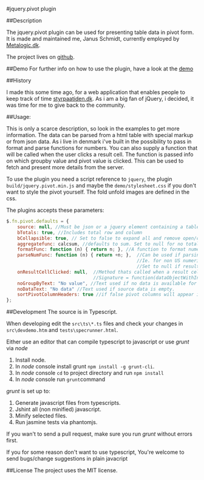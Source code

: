 #jquery.pivot plugin

##Description

The jquery.pivot plugin can be used for presenting table data in pivot form. It is made and maintained me, Janus Schmidt, currently employed by [Metalogic.dk](http://Metalogic.dk).

The project lives on [github](http://github.com/janusschmidt/jquery.pivot).

##Demo
For further info on how to use the plugin, have a look at the [demo](http://metalogic.dk/jquery.pivot/demo/demo.htm)

<!--
##Compatibility (Jasmine test results)
[![browser support](https://ci.testling.com/janusschmidt/jquery.pivot.png)](https://ci.testling.com/janusschmidt/jquery.pivot)
-->

##History

I made this some time ago, for a web application that enables people to keep track of time [styrpaatiden.dk](http://styrpaatiden.dk). As i am a big fan of jQuery, i decided, it was time for
me to give back to the community.

##Usage:

This is only a scarce description, so look in the examples to get more information.
The data can be parsed from a html table with special markup or from json data. As i live in denmark i've built in the possibility to pass in format and parse functions for numbers.
You can also supply a function that will be called when the user clicks a result cell. The function is passed info on which groupby value and pivot value is clicked. This can be used
to fetch and present more details from the server.

To use the plugin you need a script reference to `jquery`, the plugin `build/jquery.pivot.min.js` and maybe the `demo/stylesheet.css` if you don't want to style the pivot
yourself. The fold unfold images are defined in the css.

The plugins accepts these parameters:

```javascript
$.fn.pivot.defaults = {
    source: null, //Must be json or a jquery element containing a table
    bTotals: true, //Includes total row and column
    bCollapsible: true, // Set to false to expand all and remove open/close buttons
    aggregatefunc: calcsum, //defaults to sum. Set to null for no totals. Set to function that concatenates for strings.
    formatFunc: function (n) { return n; }, //A function to format numeric result/total cells. Ie. for non US numeric formats
    parseNumFunc: function (n) { return +n; },  //Can be used if parsing a html table and want a non standard method of parsing data. 
                                                //Ie. for non US numeric formats.
                                                //Set to null if result column should be considered string data.
    onResultCellClicked: null,  //Method thats called when a result cell is clicked. This can be used to call server and present details for that cell. 
                                //Signature = function(dataObjectWithInformationOnClikedCell, jqueryElementThatsClicked)
    noGroupByText: "No value", //Text used if no data is available for specific groupby and pivot value.
    noDataText: "No data" //Text used if source data is empty.
    sortPivotColumnHeaders: true //if false pivot columns will appear in the order they are discovered in the source.
};
```

##Development
The source is in Typescript.

When developing edit the `src\ts\*.ts` files and check your changes in `src\devdemo.htm` and `tests\specrunner.html`. 

Either use an editor that can compile typescript to javascript or use *grunt* via *node* 

1. Install node.
2. In *node* console install grunt `npm install -g grunt-cli`.
2. In *node* console `cd` to project directory and run `npm install`
3. In *node* console run `grunt`command

*grunt* is set up to:

1. Generate javascript files from typescripts.
2. Jshint all (non minified) javascript.
3. Minify selected files.
4. Run jasmine tests via phantomjs.

If you wan't to send a pull request, make sure you run *grunt* without errors first.

If you for some reason don't want to use typescript, You're welcome to send bugs/change suggestions in plain javacript

##License
The project uses the MIT license.
